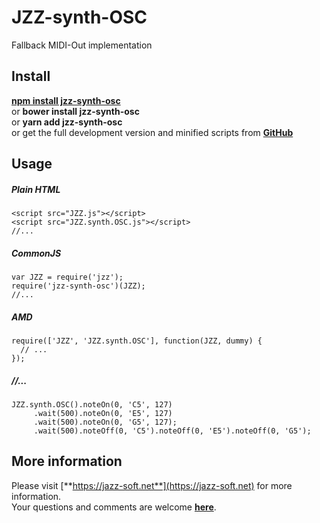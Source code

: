 # JZZ-synth-OSC
Fallback MIDI-Out implementation

## Install

[**npm install jzz-synth-osc**](https://www.npmjs.com/package/jzz-synth-osc)  
or **bower install jzz-synth-osc**  
or **yarn add jzz-synth-osc**  
or get the full development version and minified scripts from [**GitHub**](https://github.com/jazz-soft/JZZ-synth-OSC)

## Usage

##### Plain HTML

    <script src="JZZ.js"></script>
    <script src="JZZ.synth.OSC.js"></script>
    //...

##### CommonJS

    var JZZ = require('jzz');
    require('jzz-synth-osc')(JZZ);
    //...

##### AMD

    require(['JZZ', 'JZZ.synth.OSC'], function(JZZ, dummy) {
      // ...
    });

##### //...

    JZZ.synth.OSC().noteOn(0, 'C5', 127)
         .wait(500).noteOn(0, 'E5', 127)
         .wait(500).noteOn(0, 'G5', 127);
         .wait(500).noteOff(0, 'C5').noteOff(0, 'E5').noteOff(0, 'G5');

## More information

Please visit [**https://jazz-soft.net**](https://jazz-soft.net) for more information.  
Your questions and comments are welcome [**here**](https://jazz-soft.org).
